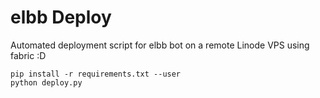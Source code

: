 # elbb Deploy

Automated deployment script for elbb bot on a remote Linode VPS using fabric :D

```
pip install -r requirements.txt --user
python deploy.py
```